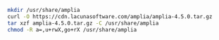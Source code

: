 ﻿```sh
mkdir /usr/share/amplia
curl -O https://cdn.lacunasoftware.com/amplia/amplia-4.5.0.tar.gz
tar xzf amplia-4.5.0.tar.gz -C /usr/share/amplia
chmod -R a=,u+rwX,go+rX /usr/share/amplia
```
